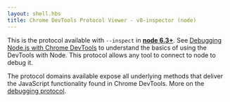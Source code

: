 ```yaml
---
layout: shell.hbs
title: Chrome DevTools Protocol Viewer - v8-inspector (node)
---
```

This is the protocol available with <code>--inspect</code> in <a href="https://nodejs.org/en/blog/release/v6.3.0/"><b>node 6.3+</b></a>.
See <a href="https://medium.com/@paul_irish/debugging-node-js-nightlies-with-chrome-devtools-7c4a1b95ae27">Debugging Node.js with Chrome DevTools</a>
to understand the basics of using the DevTools with Node. This protocol allows any tool to connect to node to debug it.

The protocol domains available expose all underlying methods that deliver the JavaScript functionality found in Chrome DevTools.
More on the <a href="https://developer.chrome.com/devtools/docs/debugger-protocol">debugging protocol</a>.

